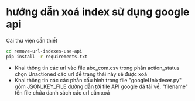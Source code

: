 # hướng dẫn xoá index sử dụng google api
Cài thư viện cần thiết
```sh
cd remove-url-indexes-use-api
pip install -r requirements.txt
```
- Khai thông tin các url vào file abc_com.csv trong phần action_status chọn Unactioned các url để trạng thái này sẽ được xoá
- Khai thông tin các các phần cấu hình trong file "googleUnixdexer.py" gồm JSON_KEY_FILE đường dẫn tới file API google đã tải về, "filename"  tên file chứa danh sách các url cần xoá
